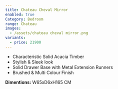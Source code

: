 ```yaml
---
title: Chateau Cheval Mirror
enabled: true
Category: Bedroom
range: Chateau
images:
  - /assets/chateau cheval mirror.png
variants:
  - price: 21900
---
```

* Characteristic Solid Acacia Timber
* Stylish & Sleek look
* Solid Drawer Base with Metal Extension Runners
* Brushed & Multi Colour Finish

**Dimentions:**
W65xD6xH165 CM